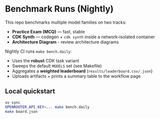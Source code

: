 # Benchmark Runs (Nightly)

This repo benchmarks multiple model families on two tracks:
- **Practice Exam (MCQ)** — fast, stable
- **CDK Synth** — codegen + `cdk synth` inside a network-isolated container
- **Architecture Diagram** - review architecture diagrams

Nightly CI runs `make bench.daily`:
- Uses the **robust** CDK task variant
- Sweeps the default `MODELS` set (see Makefile)
- Aggregates a **weighted leaderboard** (`results/leaderboard.csv/.json`)
- Uploads artifacts + prints a summary table to the workflow page

## Local quickstart

```bash
uv sync
OPENROUTER_API_KEY=... make bench.daily
make board.json
